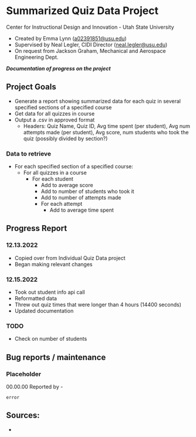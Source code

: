 # Summarized Quiz Data Project
Center for Instructional Design and Innovation - Utah State University
* Created by Emma Lynn (a02391851@usu.edu)
* Supervised by Neal Legler, CIDI Director (neal.legler@usu.edu)
* On request from Jackson Graham, Mechanical and Aerospace Engineering Dept.

**_Documentation of progress on the project_**

## Project Goals
* Generate a report showing summarized data for each quiz in several specified sections of a specified course
* Get data for all quizzes in course
* Output a .csv in approved format
  * Headers: Quiz Name, Quiz ID, Avg time spent (per student), Avg num attempts made (per student), Avg score, num students who took the quiz (possibly divided by section?)

### Data to retrieve
* For each specified section of a specified course:
  * For all quizzes in a course
    * For each student
      * Add to average score
      * Add to number of students who took it
      * Add to number of attempts made
      * For each attempt
        * Add to average time spent


## Progress Report

### 12.13.2022
* Copied over from Individual Quiz Data project
* Began making relevant changes

### 12.15.2022
* Took out student info api call
* Reformatted data
* Threw out quiz times that were longer than 4 hours (14400 seconds)
* Updated documentation

### TODO
* Check on number of students

## Bug reports / maintenance

### Placeholder
00.00.00
Reported by -
```buildoutcfg
error
```

## Sources:
* 